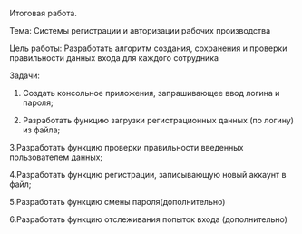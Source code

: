 Итоговая работа.

Тема: Системы регистрации и авторизации рабочих производства

Цель работы: Разработать алгоритм создания, сохранения и проверки правильности данных входа для каждого сотрудника

Задачи:

1. Создать консольное приложения, запрашивающее ввод логина и пароля;

2. Разработать функцию загрузки регистрационных данных (по логину) из файла;

3.Разработать функцию проверки правильности введенных пользователем данных;

4.Разработать функцию регистрации, записывающую новый аккаунт в файл;

5.Разработать функцию смены пароля(дополнительно)

6.Разработать функцию отслеживания попыток входа (дополнительно)
